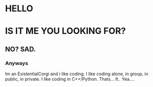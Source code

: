 # HELLO
# IS IT ME YOU LOOKING FOR?
## NO? SAD.
### Anyways
Im an ExistentialCorgi and i like coding. I like coding alone, in group, in public, in private. I like coding in C++/Python.
Thats... It.. Yea....
